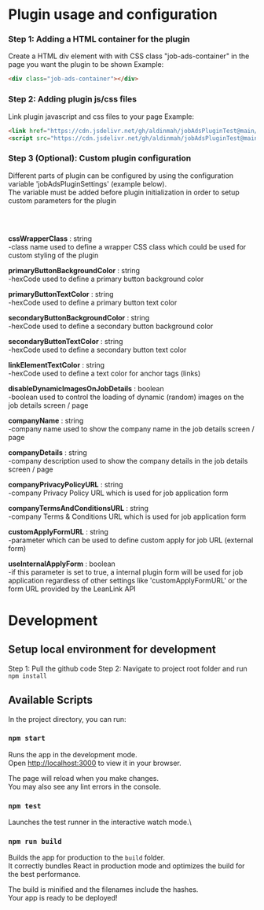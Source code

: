 # Plugin usage and configuration

### Step 1: Adding a HTML container for the plugin<br>
Create a HTML div element with with CSS class "job-ads-container" in the page you want the plugin to be shown 
Example:

```html
<div class="job-ads-container"></div>
```

### Step 2: Adding plugin js/css files<br>
Link plugin javascript and css files to your page
Example: 

```html
<link href="https://cdn.jsdelivr.net/gh/aldinmah/jobAdsPluginTest@main/build/static/css/main.f4427ac7.css" rel="stylesheet" />
<script src="https://cdn.jsdelivr.net/gh/aldinmah/jobAdsPluginTest@main/build/static/js/main.c5ab0e1a.js"></script>
```

### Step 3 (Optional): Custom plugin configuration
Different parts of plugin can be configured by using the configuration variable 'jobAdsPluginSettings' (example below).<br>
The variable must be added before plugin initialization in order to setup custom parameters for the plugin

<pre>
<script>
	const jobAdsPluginSettings = {
		disableDynamicImagesOnJobDetails: true,
		primaryButtonBackgroundColor: '#1a7e30',
		primaryButtonTextColor: '#ffffff',
		secondaryButtonBackgroundColor: '#ffffff',
		secondaryButtonTextColor: '#1a7e30',
		linkElementTextColor:'#1a7e30',
		companyName: 'Company Name example',
		companyDetails: 'Company Description lorem ipsum...',
		companyPrivacyPolicyURL: 'https://www.google.com/search?q=privacy+policy',
		companyTermsAndConditionsURL: 'https://www.google.com/search?q=terms+and+conditions',
		cssPluginWrapperClass: 'myWrapperClass',
		customApplyFormURL: '',
		useInternalApplyForm: true,
	}
</script>
</pre>

<strong>cssWrapperClass</strong> : string<br>
-class name used to define a wrapper CSS class which could be used for custom styling of the plugin

<strong>primaryButtonBackgroundColor</strong> : string<br>
-hexCode used to define a primary button background color

<strong>primaryButtonTextColor</strong> : string<br>
-hexCode used to define a primary button text color

<strong>secondaryButtonBackgroundColor</strong> : string<br>
-hexCode used to define a secondary button background color

<strong>secondaryButtonTextColor</strong> : string<br>
-hexCode used to define a secondary button text color

<strong>linkElementTextColor</strong> : string<br>
-hexCode used to define a text color for anchor tags (links)

<strong>disableDynamicImagesOnJobDetails</strong> : boolean<br>
-boolean used to control the loading of dynamic (random) images on the job details screen / page

<strong>companyName</strong> : string<br>
-company name used to show the company name in the job details screen / page

<strong>companyDetails</strong> : string<br>
-company description used to show the company details in the job details screen / page

<strong>companyPrivacyPolicyURL</strong> : string<br>
-company Privacy Policy URL which is used for job application form

<strong>companyTermsAndConditionsURL</strong> : string<br>
-company Terms & Conditions URL which is used for job application form

<strong>customApplyFormURL</strong> : string<br>
-parameter which can be used to define custom apply for job URL (external form)

<strong>useInternalApplyForm</strong> : boolean<br>
-if this parameter is set to true, a internal plugin form will be used for job application regardless of other settings like 'customApplyFormURL' or the form URL provided by the LeanLink API


# Development 

## Setup local environment for development
Step 1: Pull the github code
Step 2: Navigate to project root folder and run `npm install`

## Available Scripts

In the project directory, you can run:

### `npm start`

Runs the app in the development mode.\
Open [http://localhost:3000](http://localhost:3000) to view it in your browser.

The page will reload when you make changes.\
You may also see any lint errors in the console.

### `npm test`

Launches the test runner in the interactive watch mode.\

### `npm run build`

Builds the app for production to the `build` folder.\
It correctly bundles React in production mode and optimizes the build for the best performance.

The build is minified and the filenames include the hashes.\
Your app is ready to be deployed!
